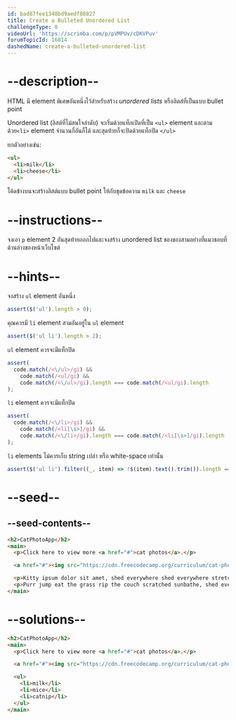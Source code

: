 ```yaml
---
id: bad87fee1348bd9aedf08827
title: Create a Bulleted Unordered List
challengeType: 0
videoUrl: 'https://scrimba.com/p/pVMPUv/cDKVPuv'
forumTopicId: 16814
dashedName: create-a-bulleted-unordered-list
---
```


# --description--

HTML มี element พิเศษอันหนึ่งไว้สำหรับสร้าง <dfn>unordered lists</dfn> หรือลิตส์ที่เป็นแบบ bullet point 

Unordered list (ลิสต์ที่ไม่สนใจลำดับ) จะเริ่มด้วยแท็กเปิดที่เป็น `<ul>` element และตามด้วย`<li>` element จำนวนกี่อันก็ได้
และสุดท้ายก็จะปิดด้วยแท็กปิด `</ul>`

ยกตัวอย่างเช่น:

```html
<ul>
  <li>milk</li>
  <li>cheese</li>
</ul>
```

โค้ดข้างบนจะสร้างลิสต์แบบ bullet point ให้กับชุดข้อความ `milk` และ `cheese`

# --instructions--

จงเอา `p` element 2 อันสุดท้ายออกไปและจงสร้าง unordered list ของของสามอย่างที่แมวชอบที่ด้านล่างของหน้าเว็บไซต์

# --hints--

จงสร้าง `ul` element อันหนึ่ง

```js
assert($('ul').length > 0);
```

คุณควรมี `li` element สามอันอยู่ใน `ul` element

```js
assert($('ul li').length > 2);
```

`ul` element ควรจะมีแท็กปิด

```js
assert(
  code.match(/<\/ul>/gi) &&
    code.match(/<ul/gi) &&
    code.match(/<\/ul>/gi).length === code.match(/<ul/gi).length
);
```

`li` element ควรจะมีแท็กปิด

```js
assert(
  code.match(/<\/li>/gi) &&
    code.match(/<li[\s>]/gi) &&
    code.match(/<\/li>/gi).length === code.match(/<li[\s>]/gi).length
);
```

`li` elements ไม่ควรเก็บ string เปล่า หรือ white-space เท่านั้น

```js
assert($('ul li').filter((_, item) => !$(item).text().trim()).length === 0);
```

# --seed--

## --seed-contents--

```html
<h2>CatPhotoApp</h2>
<main>
  <p>Click here to view more <a href="#">cat photos</a>.</p>

  <a href="#"><img src="https://cdn.freecodecamp.org/curriculum/cat-photo-app/relaxing-cat.jpg" alt="A cute orange cat lying on its back."></a>

  <p>Kitty ipsum dolor sit amet, shed everywhere shed everywhere stretching attack your ankles chase the red dot, hairball run catnip eat the grass sniff.</p>
  <p>Purr jump eat the grass rip the couch scratched sunbathe, shed everywhere rip the couch sleep in the sink fluffy fur catnip scratched.</p>
</main>
```

# --solutions--

```html
<h2>CatPhotoApp</h2>
<main>
  <p>Click here to view more <a href="#">cat photos</a>.</p>

  <a href="#"><img src="https://cdn.freecodecamp.org/curriculum/cat-photo-app/relaxing-cat.jpg" alt="A cute orange cat lying on its back."></a>

  <ul>
    <li>milk</li>
    <li>mice</li>
    <li>catnip</li>
  </ul>
</main>
```
